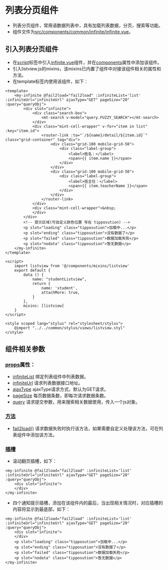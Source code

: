 # 列表分页组件
* 列表分页组件，常用语数据列表中，具有加载列表数据，分页，搜索等功能。
* 组件文件为[src/components/common/infinite/infinite.vue]()。

## 引入列表分页组件
* 在[script]()标签中引入[infinite.vue]()组件，并在[components]()属性中添加该组件。
* 引入listview.js的mixins，该mixins已内置了组件中对接该组件相关的属性和方法。
* 在template标签内使用该组件，如下：

```
<template>
    <my-infinite @fail2load="fail2load" :infiniteList='list' :infiniteUrl="infiniteUrl" ajaxType="GET" pageSize="20" :query="queryObj">
        <div slot="infinite">
            <div class="search-box">
                <mt-search v-model="query.FUZZY_SEARCH"></mt-search>
            </div>
            <div class="mint-cell-wrapper" v-for="item in list" :key="item.id">
                <router-link :to="`/${name}/detail/${item.id}`" class="grid-container" tag="div">
                    <div class="grid-100 mobile-grid-50">
                        <div class="label-group">
                            <label>姓名：</label>
                            <span>{{ item.name }}</span>
                        </div>
                    </div>
                    <div class="grid-100 mobile-grid-50">
                        <div class="label-group">
                            <label>班主任：</label>
                            <span>{{ item.teacherName }}</span>
                        </div>
                    </div>
                </router-link>
            </div>
            <div class="mint-cell-wrapper">&nbsp;
            </div>
        </div>
        <!-- 提示区域(可自定义颜色位置 写在 tipposution) -->
        <p slot="loading" class="tipposution">加载中...</p>
        <p slot="ending" class="tipposution">没有数据了</p>
        <p slot="failed" class="tipposution">数据加载失败</p>
        <p slot="nodata" class="tipposution">暂无数据</p>
    </my-infinite>
</template>

<script>
    import listview from '@/components/mixins/listview'
    export default {
        data () {
            name: "studentListview",
            return {
                name: 'student',
                attachMore: true,
            }
        },
        mixins: [listview]
    }
</script>

<style scoped lang="stylus" rel="stylesheet/stylus">
    @import "../../common/stylus/views/listview.styl"
</style>
```

## 组件相关参数

### [props]()属性：

* [infiniteList]() 绑定列表组件中列表数据。
* [infiniteUrl]() 请求列表数据接口地址。
* [ajaxType]() ajaxType请求方式，默认为GET请求。
* [pageSize]() 每页数据条数，即每次请求数据条数。
* [query]() 请求提交参数，用来搜索相关数据使用，传入一个js对象。

### [方法]()

* [fail2load()]() 请求数据失败时执行该方法，如果需要自定义处理该方法，可在列表组件中添加该方法。

### [插槽]() 

* 滚动翻页插槽，如下：

```
<my-infinite @fail2load="fail2load" :infiniteList='list' :infiniteUrl="infiniteUrl" ajaxType="GET" pageSize="20" :query="queryObj">
    <div slot="infinite">
    </div>
</my-infinite>
```
* 四个通知提示插槽，添加在该组件内的最后，当出现相关情况时，对应插槽的内容将显示到最底部，如下：

```
<my-infinite @fail2load="fail2load" :infiniteList='list' :infiniteUrl="infiniteUrl" ajaxType="GET" pageSize="20" :query="queryObj">
    <div slot="infinite">
    </div>
    <p slot="loading" class="tipposution">加载中...</p>
    <p slot="ending" class="tipposution">没有数据了</p>
    <p slot="failed" class="tipposution">数据加载失败</p>
    <p slot="nodata" class="tipposution">暂无数据</p>
</my-infinite>
```